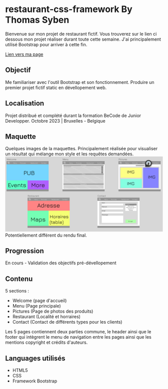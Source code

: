 # restaurant-css-framework By Thomas Syben

Bienvenue sur mon projet de restaurant fictif. Vous trouverez sur le lien ci dessous mon projet réaliser durant toute cette semaine. J'ai principalement utilisé Bootstrap pour arriver à cette fin.

[Lien vers ma page](https://harbingar.github.io/error404/)

## Objectif

Me familiariser avec l'outil Bootstrap et son fonctionnement.
Produire un premier projet fictif static en dévellopement web.

## Localisation

Projet distribué et complété durant la formation BeCode de Junior Developper.
Octobre 2023 | Bruxelles - Belgique

## Maquette

Quelques images de la maquettes. 
Principalement réalisée pour visualiser un résultat qui mélange mon style et les requêtes demandées.
![shema](img/shema.png)
Potentiellement différent du rendu final. 

## Progression

En cours - Validation des objectifs pré-dévellopement

## Contenu

5 sections :
- Welcome (page d'accueil)
- Menu (Page principale)
- Pictures (Page de photos des produits)
- Restaurant (Localité et horraires)
- Contact (Contact de différents types pour les clients)

Les 5 pages contiennent deux parties commune, le header ainsi que le footer qui intègrent le menu de navigation entre les pages ainsi que les mentions copyright et crédits d'auteurs.

## Languages utilisés

- HTML5
- CSS
- Framework Bootstrap 



